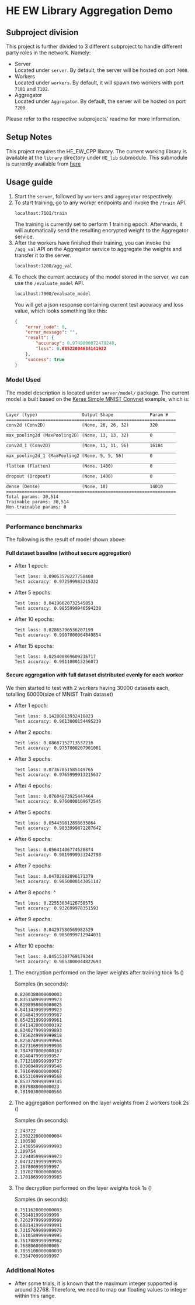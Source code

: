# HE EW Library Aggregation Demo 

## Subproject division

This project is further divided to 3 different subproject to handle different party roles in the network. Namely: 
*   Server  
    Located under `server`. By default, the server will be hosted on port `7000`.
*   Workers  
    Located under `workers`. By default, it will spawn two workers with port `7101` and `7102`. 
*   Aggregator  
    Located under `Aggregator`. By default, the server will be hosted on port `7200`.

Please refer to the respective subprojects' readme for more information. 

## Setup Notes

This project requires the HE_EW_CPP library. The current working library is available at the `library` directory under `HE_lib` submodule. This submodule is currently available from [here](https://github.com/hanstananda/HE_EW_CPP)

## Usage guide 
1.  Start the `server`, followed by `workers` and `aggregator` respectively. 
2.  To start training, go to any worker endpoints and invoke the `/train` API.
    ```
    localhost:7101/train 
    ```
    The training is currently set to perform 1 training epoch. 
    Afterwards, it will automatically send the resulting encrypted weight to the Aggregator service. 
3.  After the workers have finished their training, you can invoke the `/agg_val` API on the Aggregator service 
    to aggregate the weights and transfer it to the server. 
    ```
    localhost:7200/agg_val 
    ```
4.  To check the current accuracy of the model stored in the server, we can use the `/evaluate_model` API. 
    ```
    localhost:7000/evaluate_model
    ```
    You will get a json response containing current test accuracy and loss value, which looks something like this: 
    ```json
    {
        "error_code": 0,
        "error_message": "",
        "result": {
            "accuracy": 0.9749000072479248,
            "loss": 0.08522004634141922
        },
        "success": true
    }
    ```
    

### Model Used
The model description is located under `server/model/` package. 
The current model is built based on the [Keras Simple MNIST Convnet](https://keras.io/examples/vision/mnist_convnet/) example, which is:
```
_________________________________________________________________
Layer (type)                 Output Shape              Param #   
=================================================================
conv2d (Conv2D)              (None, 26, 26, 32)        320       
_________________________________________________________________
max_pooling2d (MaxPooling2D) (None, 13, 13, 32)        0         
_________________________________________________________________
conv2d_1 (Conv2D)            (None, 11, 11, 56)        16184     
_________________________________________________________________
max_pooling2d_1 (MaxPooling2 (None, 5, 5, 56)          0         
_________________________________________________________________
flatten (Flatten)            (None, 1400)              0         
_________________________________________________________________
dropout (Dropout)            (None, 1400)              0         
_________________________________________________________________
dense (Dense)                (None, 10)                14010     
=================================================================
Total params: 30,514
Trainable params: 30,514
Non-trainable params: 0
_________________________________________________________________
``` 

### Performance benchmarks 
The following is the result of model shown above:  
#### Full dataset baseline (without secure aggregation)
*   After 1 epoch:
    ```
    Test loss: 0.09053578227758408
    Test accuracy: 0.972599983215332
    ```
*   After 5 epochs: 
    ```
    Test loss: 0.04196620732545853
    Test accuracy: 0.9855999946594238
    ```
*   After 10 epochs: 
    ```
    Test loss: 0.02865796536207199
    Test accuracy: 0.9907000064849854
    ```
*   After 15 epochs: 
    ```
    Test loss: 0.025408869609236717
    Test accuracy: 0.991100013256073
    ```
#### Secure aggregation with full dataset distributed evenly for each worker 
We then started to test with 2 workers having 30000 datasets each, totalling 60000(size of MNIST Train dataset)
*   After 1 epoch:
    ```
    Test loss: 0.14280813932418823
    Test accuracy: 0.9613000154495239
    ```
*   After 2 epochs:
    ```
    Test loss: 0.08687152713537216
    Test accuracy: 0.9757000207901001
    ```
*   After 3 epochs: 
    ```
    Test loss: 0.07367851585149765
    Test accuracy: 0.9765999913215637
    ```
*   After 4 epochs: 
    ```
    Test loss: 0.07604873925447464
    Test accuracy: 0.9760000109672546
    ```
*   After 5 epochs: 
    ```
    Test loss: 0.054439812898635864
    Test accuracy: 0.9833999872207642
    ```

*   After 6 epochs: 
    ```
    Test loss: 0.05641406774520874
    Test accuracy: 0.9819999933242798
    ```

*   After 7 epochs: 
    ```
    Test loss: 0.04702882096171379
    Test accuracy: 0.9850000143051147
    ```

*   After 8 epochs: ^
    ```
    Test loss: 0.22553034126758575
    Test accuracy: 0.932699978351593
    ```

*   After 9 epochs: 
    ```
    Test loss: 0.04297580569982529
    Test accuracy: 0.9850999712944031
    ```

*   After 10 epochs: 
    ```
    Test loss: 0.04515307769179344
    Test accuracy: 0.9853000044822693
    ```

1.  The encryption performed on the layer weights after training took 1s () 

    Samples (in seconds): 
    ```
    0.8200380000000003
    0.8351589999999973
    0.8198950000000025
    0.8413439999999923
    0.8148419999999987
    0.8542319999999961
    0.8411420000000192
    0.8340279999999893
    0.7856249999999818
    0.8258749999999964
    0.8273169999999936
    0.7947070000000167
    0.814047999999957
    0.7712189999999737
    0.8390849999999546
    0.7916490000000067
    0.8553169999999568
    0.8537789999999745
    0.807988000000023
    0.7819030000000566
    ```

2.  The aggregation performed on the layer weights from 2 workers took 2s ()

    Samples (in seconds): 
    ```
    2.243722 
    2.2302220000000004
    2.100588
    2.2430559999999993
    2.209754
    2.2294059999999973
    2.0473219999999976
    2.167800999999997
    2.1970270000000056
    2.1701869999999985
    ```
3.  The decryption performed on the layer weights took 1s ()

    Samples (in seconds): 
    ```
    0.7511620000000003
    0.758481999999999
    0.7262979999999999
    0.6881419999999991
    0.7315769999999979
    0.7610589999999995
    0.7517089999999982
    0.768806000000005
    0.7055100000000039
    0.738470999999997
    ```

### Additional Notes
*   After some trials, it is known that the maximum integer supported is around 32768. 
    Therefore, we need to map our floating values to integer within this range. 

 